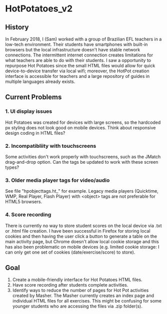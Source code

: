 # HotPotatoes_v2

## History
In February 2018, I (Sam) worked with a group of Brazilian EFL teachers in a low-tech environment. Their students have smartphones with built-in browsers but the local infrastructure doesn't have stable network connections. The intermittent internet connection creates limitations for what teachers are able to do with their students. I saw a opportunity to repurpose Hot Potatoes since the small HTML files would allow for quick device-to-device transfer via local wifi; moreover, the HotPot creation interface is accessible for teachers and a large repository of guides in multiple languages already exists.

## Current Problems
### 1. UI display issues
Hot Potatoes was created for devices with large screens, so the hardcoded px styling does not look good on mobile devices. Think about responsive design coding in HTML files?

### 2. Incompatibliity with touchscreens
Some activities don't work properly with touchscreens, such as the JMatch drag-and-drop option. Can the tags be updated to work with these screen types?

### 3. Older media player tags for video/audio
See file "hpobjecttags.ht_" for example. Legacy media players (Quicktime, WMP, Real Player, Flash Player) with &lt;object&gt; tags are not preferable for HTML5 browsers.
  
### 4. Score recording
There is currently no way to store student scores on the local device via .txt or .html file creation. I have been successful in Firefox for storing local cookies and then having the user click a button to generate a table on the main activity page, but Chrome doesn't allow local cookie storage and this has also been problematic on mobile devices (e.g. limited cookie storage: I can only get one set of cookies (date/exercise/score) to store).
  
## Goal
1. Create a mobile-friendly interface for Hot Potatoes HTML files.
2. Have score recording after students complete activities.
3. Identify ways to reduce the number of pages for Hot Pot activities created by Masher.
The Masher currently creates an index page and individual HTML files for all exercises. This might be confusing for some younger students who are accessing the files via .zip folder(s).
